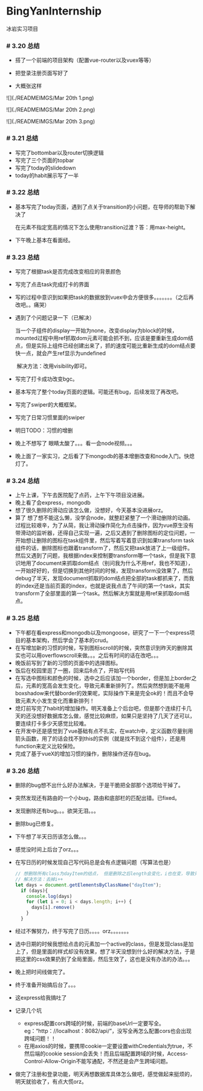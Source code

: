 # BingYanInternship
冰岩实习项目





### # 3.20 总结

- 搭了一个前端的项目架构（配置vue-router以及vuex等等）
- 把登录注册页面写好了

- 大概张这样

![](./READMEIMGS/Mar 20th 1.png)

![](./READMEIMGS/Mar 20th 2.png)

![](./READMEIMGS/Mar 20th 3.png)





### # 3.21 总结

- 写完了bottombar以及router切换逻辑
- 写完了三个页面的topbar
- 写完了today的slidedown
- today的habit展示写了一半





### # 3.22 总结

- 基本写完了today页面，遇到了点关于transition的小问题，在导师的帮助下解决了

  在元素不指定宽高的情况下怎么使用transition过渡？答：用max-height。

- 下午晚上基本在看面经。





### # 3.23 总结

- 写完了根据task是否完成改变相应的背景颜色

- 写完了点击task完成打卡的界面

- 写的过程中意识到如果把task的数据放到vuex中会方便很多。。。。。。。（之后再改吧。。痛哭）

- 遇到了个问题记录一下（已解决）

  ​		当一个子组件的display一开始为none，改变display为block的时候，mounted过程中用ref抓取dom元素可能会抓不到，应该是要重新生成dom结点，但是实际上组件已经创建出来了，抓的速度可能比重新生成的dom结点要快一点，就会产生ref显示为undefined

  ​		解决方法：改用visibility即可。

- 写完了打卡成功改变bgc。

- 基本写完了整个today页面的逻辑。可能还有bug，后续发现了再改吧。

- 写完了swiper的大概框架。

- 写完了日常习惯里面的swiper

- 明日TODO：习惯的增删

- 晚上不想写了 眼睛太酸了。。。看一会node视频。。。

- 晚上面了一家实习，之后看了下mongodb的基本增删改查和node入门。快熄灯了。



### # 3.24 总结

- 上午上课，下午去医院配了点药，上午下午项目没进展。
- 晚上看了会express，mongodb
- 想了很久删除的滑动应该怎么做，没想好，今天基本没进展orz。
- 算了 想了想不能这么懒，没学会node，就整赶紧整了一个滑动删除的动画。过程比较艰辛，为了从简，我让滑动操作简化为点击操作，因为vue原生没有带滑动的监听器，还得自己实现一遍，之后又遇到了删除图标的定位问题，一开始想让删除的图标在task组件里，然后写着写着意识到如果transform task组件的话，删除图标也跟着transform了，然后又把task放进了上一级组件。然后又遇到了问题，我根据index来控制要transform哪一个task，但是我下意识地用了document来抓取dom结点（别问我为什么不用ref，我也不知道），一开始好好的，但是切换到其他时间的时候，发现transform没效果了，然后debug了半天，发现document抓取的dom结点把全部的task都抓来了，而我的index还是当前页面的index，也就是说我点击了午间的第一个task，其实transform了全部里面的第一个task。然后解决方案就是用ref来抓取dom结点。



### # 3.25 总结

- 下午都在看express和mongodb以及mongoose，研究了一下一个express项目的基本架构，然后学会了基本的crud。
- 在写增加新的习惯的时候，写到图标scroll的时候，突然意识到昨天的删除其实也可以用overflowscroll来做。。。之后有时间的话在改吧。。。
- 晚饭前写到了新的习惯的页面中的选择图标。
- 饭后在校园里逛了一圈，回来后8点了，开始写代码
- 在写选中图标和颜色的时候，选中之后应该加一个border，但是加上border之后，元素的宽高会发生变化，导致元素重新排列了。然后突然想到能不能用boxshadow来代替border的效果呢，实际操作下来是完全ok的！而且不会导致元素大小发生变化而重新排列！
- 熄灯前写完了habit的增加操作。明天准备上个后台吧，但是那个连续打卡几天的还没想好数据库怎么做，感觉比较麻烦，如果只是坚持了几天了还可以，要连续打卡多少天感觉比较难。
- 在开发中还是感觉到了vue基础有点不扎实，在watch中，定义函数尽量别用箭头函数，用了的话会找不到this的实例（就是找不到这个组件），还是用function来定义比较保险。
- 完成了基于vueX的增加习惯的操作，删除操作还存在bug。





### # 3.26 总结

- 删除的bug想不出什么好办法解决，于是干脆把全部那个选项给干掉了。
- 突然发现还有路由的一个小bug，路由和底部栏的匹配出错。已fixed。
- 发现删除还有bug。。。欲哭无泪。。。
- 删除bug已修复。

- 下午想了半天日历该怎么做。。。
- 感觉没时间上后台了orz。。。

- 在写日历的时候发现自己写代码总是会有点逻辑问题（写算法也是）

  ```javascript
  // 想删除所有class为dayItem的结点， 但是删除之后length会变化，i也在变，导致只删除了下表为双数的dom结点 ，一开始还以为是vue异步渲染dom结点的问题，用nextTick也没作用，debug了半天。。。     
  // 解决方法：去掉i++
  let days = document.getElementsByClassName("dayItem");
    if (days){
      console.log(days)
      for (let i = 0; i < days.length; i++) {
        days[i].remove()
      }
    }
  ```

- 经过不懈努力，终于写完了日历。。。。orz。。。。。。。

- 选中日期的时候我想给点击的元素加一个active的class，但是发现class是加上了，但是里面的样式却没有效果，想了半天没想到什么好的解决方法，于是把这里的css效果扔到了全局里面，然后生效了，这也是没有办法的办法。。。

- 晚上把时间线做完了。

- 终于准备开始搞后台了。。。

- 这express给我搞吐了

- 记录几个坑
  - express配置cors跨域的时候，前端的baseUrl一定要写全。eg：“http：//localhost：8082/api/”，没写全再怎么配置cors也会出现跨域问题！！
  - 在用axios的时候，要携带cookie一定要设置withCredentials为true，不然后端的cookie session会丢失！而且后端配置跨域的时候，Access-Control-Allow-Origin不能写通配，不然还是会产生跨域问题。

- 做完了注册和登录功能，明天再想数据库具体怎么做吧，感觉做起来挺烦的，明天就验收了，有点大慌orz。